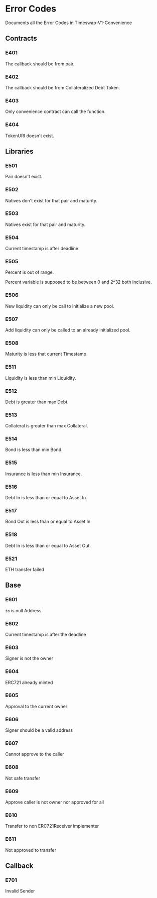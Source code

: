 # Error Codes

Documents all the Error Codes in Timeswap-V1-Convenience

## Contracts

### E401

The callback should be from pair.

### E402

The callback should be from Collateralized Debt Token.

### E403

Only convenience contract can call the function.

### E404

TokenURI doesn't exist.

## Libraries

### E501

Pair doesn't exist.

### E502

Natives don't exist for that pair and maturity.

### E503

Natives exist for that pair and maturity.

### E504

Current timestamp is after deadline.

### E505

Percent is out of range.

Percent variable is supposed to be between 0 and 2^32 both inclusive.

### E506

New liquidity can only be call to initialize a new pool.

### E507

Add liquidity can only be called to an already initialized pool.

### E508

Maturity is less that current Timestamp.

### E511

Liquidity is less than min Liquidity.

### E512

Debt is greater than max Debt.

### E513

Collateral is greater than max Collateral.

### E514

Bond is less than min Bond.

### E515

Insurance is less than min Insurance.

### E516

Debt In is less than or equal to Asset In.

### E517

Bond Out is less than or equal to Asset In.

### E518

Debt In is less than or equal to Asset Out.

### E521

ETH transfer failed

## Base

### E601

`to` is null Address.

### E602

Current timestamp is after the deadline

### E603

Signer is not the owner

### E604

ERC721 already minted

### E605

Approval to the current owner

### E606

Signer should be a valid address

### E607

Cannot approve to the caller

### E608

Not safe transfer

### E609

Approve caller is not owner nor approved for all

### E610

Transfer to non ERC721Receiver implementer

### E611

Not approved to transfer

## Callback

### E701

Invalid Sender
